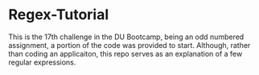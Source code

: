 # Regex-Tutorial

This is the 17th challenge in the DU Bootcamp, being an odd numbered assignment, a portion of the code was provided to start. Although, rather than coding an applicaiton, this repo serves as an explanation of a few regular expressions. 
